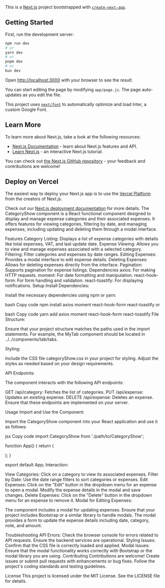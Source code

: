 This is a [Next.js](https://nextjs.org/) project bootstrapped with [`create-next-app`](https://github.com/vercel/next.js/tree/canary/packages/create-next-app).

## Getting Started

First, run the development server:

```bash
npm run dev
# or
yarn dev
# or
pnpm dev
# or
bun dev
```

Open [http://localhost:3000](http://localhost:3000) with your browser to see the result.

You can start editing the page by modifying `app/page.js`. The page auto-updates as you edit the file.

This project uses [`next/font`](https://nextjs.org/docs/basic-features/font-optimization) to automatically optimize and load Inter, a custom Google Font.

## Learn More

To learn more about Next.js, take a look at the following resources:

- [Next.js Documentation](https://nextjs.org/docs) - learn about Next.js features and API.
- [Learn Next.js](https://nextjs.org/learn) - an interactive Next.js tutorial.

You can check out [the Next.js GitHub repository](https://github.com/vercel/next.js/) - your feedback and contributions are welcome!

## Deploy on Vercel

The easiest way to deploy your Next.js app is to use the [Vercel Platform](https://vercel.com/new?utm_medium=default-template&filter=next.js&utm_source=create-next-app&utm_campaign=create-next-app-readme) from the creators of Next.js.

Check out our [Next.js deployment documentation](https://nextjs.org/docs/deployment) for more details.
The CategoryShow component is a React functional component designed to display and manage expense categories and their associated expenses. It offers features for viewing categories, filtering by date, and managing expenses, including updating and deleting them through a modal interface.

Features
Category Listing: Displays a list of expense categories with details like total expenses, VAT, and last update date.
Expense Viewing: Allows you to view and manage expenses associated with a selected category.
Filtering: Filter categories and expenses by date ranges.
Editing Expenses: Provides a modal interface to edit expense details.
Deleting Expenses: Allows for deleting expenses directly from the interface.
Pagination: Supports pagination for expense listings.
Dependencies
axios: For making HTTP requests.
moment: For date formatting and manipulation.
react-hook-form: For form handling and validation.
react-toastify: For displaying notifications.
Setup
Install Dependencies:

Install the necessary dependencies using npm or yarn:

bash
Copy code
npm install axios moment react-hook-form react-toastify
or

bash
Copy code
yarn add axios moment react-hook-form react-toastify
File Structure:

Ensure that your project structure matches the paths used in the import statements. For example, the MyTab component should be located in ../../components/tab/tabs.

Styling:

Include the CSS file categoryShow.css in your project for styling. Adjust the styles as needed based on your design requirements.

API Endpoints:

The component interacts with the following API endpoints:

GET /api/category: Fetches the list of categories.
PUT /api/expense: Updates an existing expense.
DELETE /api/expense: Deletes an expense.
Ensure that these endpoints are implemented on your server.

Usage
Import and Use the Component:

Import the CategoryShow component into your React application and use it as follows:

jsx
Copy code
import CategoryShow from './path/to/CategoryShow';

function App() {
  return (
    <div className="App">
      <CategoryShow />
    </div>
  );
}

export default App;
Interaction:

View Categories: Click on a category to view its associated expenses.
Filter by Date: Use the date range filters to sort categories or expenses.
Edit Expenses: Click on the "Edit" button in the dropdown menu for an expense to open a modal. Modify the expense details in the modal and save changes.
Delete Expenses: Click on the "Delete" button in the dropdown menu for an expense to remove it.
Modal for Editing Expenses:

The component includes a modal for updating expenses. Ensure that your project includes Bootstrap or a similar library to handle modals. The modal provides a form to update the expense details including date, category, note, and amount.

Troubleshooting
API Errors: Check the browser console for errors related to API requests. Ensure the backend services are operational.
Styling Issues: Confirm that the CSS file is correctly loaded and applied.
Modal Issues: Ensure that the modal functionality works correctly with Bootstrap or the modal library you are using.
Contributing
Contributions are welcome! Create issues or submit pull requests with enhancements or bug fixes. Follow the project's coding standards and testing guidelines.

License
This project is licensed under the MIT License. See the LICENSE file for details.


